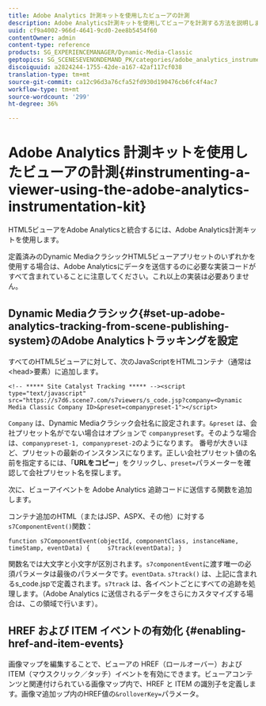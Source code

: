 ```yaml
---
title: Adobe Analytics 計測キットを使用したビューアの計測
description: Adobe Analytics計測キットを使用してビューアを計測する方法を説明します。
uuid: cf9a4002-966d-4641-9cd0-2ee8b5454f60
contentOwner: admin
content-type: reference
products: SG_EXPERIENCEMANAGER/Dynamic-Media-Classic
geptopics: SG_SCENESEVENONDEMAND_PK/categories/adobe_analytics_instrumentation_kit
discoiquuid: a2824244-1755-42de-a167-42af117cf038
translation-type: tm+mt
source-git-commit: ca12c96d3a76cfa52fd930d190476cb6fc4f4ac7
workflow-type: tm+mt
source-wordcount: '299'
ht-degree: 36%

---
```



# Adobe Analytics 計測キットを使用したビューアの計測{#instrumenting-a-viewer-using-the-adobe-analytics-instrumentation-kit}

HTML5ビューアをAdobe Analyticsと統合するには、Adobe Analytics計測キットを使用します。

定義済みのDynamic MediaクラシックHTML5ビューアプリセットのいずれかを使用する場合は、Adobe Analyticsにデータを送信するのに必要な実装コードがすべて含まれていることに注意してください。これ以上の実装は必要ありません。

## Dynamic Mediaクラシック{#set-up-adobe-analytics-tracking-from-scene-publishing-system}のAdobe Analyticsトラッキングを設定

すべてのHTML5ビューアに対して、次のJavaScriptをHTMLコンテナ（通常は&lt;head>要素）に追加します。

```as3
<!-- ***** Site Catalyst Tracking ***** --><script type="text/javascript" src="https://s7d6.scene7.com/s7viewers/s_code.jsp?company=<Dynamic Media Classic Company ID>&preset=companypreset-1"></script>
```

`Company` は、Dynamic Mediaクラシック会社名に設定されます。`&preset` は、会社プリセット名がでない場合はオプションで `companypreset`す。そのような場合は、`companypreset-1, companypreset-2`のようになります。 番号が大きいほど、プリセットの最新のインスタンスになります。正しい会社プリセット値の名前を指定するには、「**URLをコピー**」をクリックし、`preset=`パラメーターを確認して会社プリセット名を探します。

次に、ビューアイベントを Adobe Analytics 追跡コードに送信する関数を追加します。

コンテナ追加のHTML（またはJSP、ASPX、その他）に対する`s7ComponentEvent()`関数：

```as3
function s7ComponentEvent(objectId, componentClass, instanceName, timeStamp, eventData) {     s7track(eventData); }
```

関数名では大文字と小文字が区別されます。`s7componentEvent`に渡す唯一の必須パラメータは最後のパラメータです。`eventData`. `s7track()` は、上記に含まれるs_code.jspで定義されます。`s7track` は、各イベントごとにすべての追跡を処理します。（Adobe Analytics に送信されるデータをさらにカスタマイズする場合は、この領域で行います）。

## HREF および ITEM イベントの有効化  {#enabling-href-and-item-events}

画像マップを編集することで、ビューアの HREF（ロールオーバー）および ITEM（マウスクリック／タッチ）イベントを有効にできます。ビューアコンテンツと関連付けられている画像マップ内で、HREF と ITEM の識別子を定義します。画像マ追加ップ内のHREF値の`&rolloverKey=`パラメータ。
